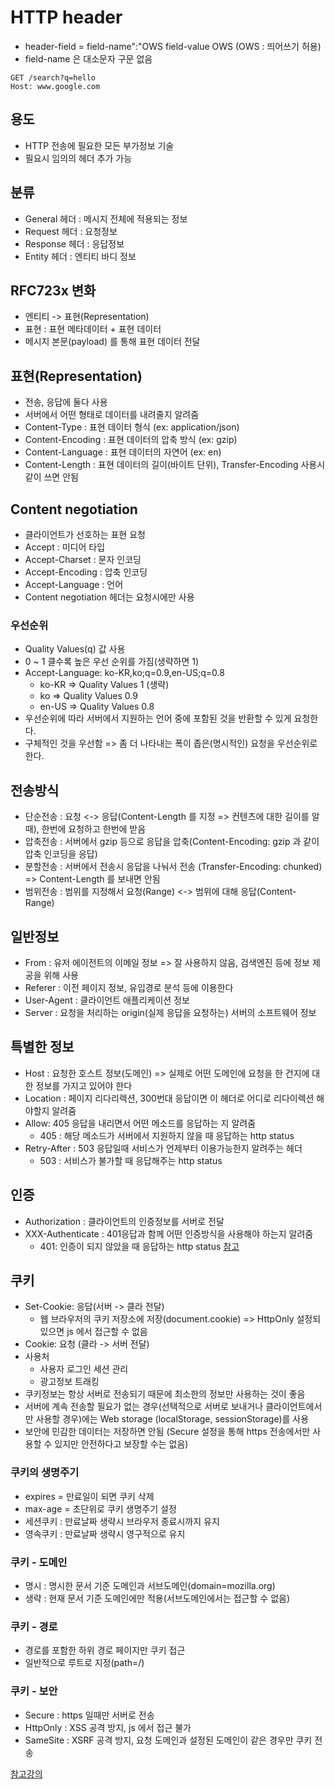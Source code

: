 # HTTP header
- header-field = field-name":"OWS field-value OWS (OWS : 띄어쓰기 허용)
- field-name 은 대소문자 구문 없음
```
GET /search?q=hello
Host: www.google.com
```

## 용도
- HTTP 전송에 필요한 모든 부가정보 기술
- 필요시 임의의 헤더 추가 가능

## 분류
- General 헤더 : 메시지 전체에 적용되는 정보
- Request 헤더 : 요청정보
- Response 헤더 : 응답정보
- Entity 헤더 : 엔티티 바디 정보

## RFC723x 변화
- 엔티티 -> 표현(Representation)
- 표현 : 표현 메타데이터 + 표현 데이터
- 메시지 본문(payload) 를 통해 표현 데이터 전달

## 표현(Representation)
- 전송, 응답에 둘다 사용
- 서버에서 어떤 형태로 데이터를 내려줄지 알려줌
- Content-Type : 표현 데이터 형식 (ex: application/json)
- Content-Encoding : 표현 데이터의 압축 방식 (ex: gzip)
- Content-Language : 표현 데이터의 자연어 (ex: en)
- Content-Length : 표현 데이터의 길이(바이트 단위), Transfer-Encoding 사용시 같이 쓰면 안됨

## Content negotiation
- 클라이언트가 선호하는 표현 요청
- Accept : 미디어 타입
- Accept-Charset : 문자 인코딩
- Accept-Encoding : 압축 인코딩
- Accept-Language : 언어
- Content negotiation 헤더는 요청시에만 사용

### 우선순위
- Quality Values(q) 값 사용
- 0 ~ 1 클수록 높은 우선 순위를 가짐(생략하면 1)
- Accept-Language: ko-KR,ko;q=0.9,en-US;q=0.8
  - ko-KR => Quality Values 1 (생략)
  - ko => Quality Values 0.9
  - en-US => Quality Values 0.8
- 우선순위에 따라 서버에서 지원하는 언어 중에 포함된 것을 반환할 수 있게 요청한다.
- 구체적인 것을 우선함 => 좀 더 나타내는 폭이 좁은(명시적인) 요청을 우선순위로 한다.

## 전송방식
- 단순전송 : 요청 <-> 응답(Content-Length 를 지정 => 컨텐츠에 대한 길이를 알때), 한번에 요청하고 한번에 받음
- 압축전송 : 서버에서 gzip 등으로 응답을 압축(Content-Encoding: gzip 과 같이 압축 인코딩을 응답)
- 분할전송 : 서버에서 전송시 응답을 나눠서 전송 (Transfer-Encoding: chunked) => Content-Length 를 보내면 안됨
- 범위전송 : 범위를 지정해서 요청(Range) <-> 범위에 대해 응답(Content-Range)

## 일반정보
- From : 유저 에이전트의 이메일 정보 => 잘 사용하지 않음, 검색엔진 등에 정보 제공을 위해 사용
- Referer : 이전 페이지 정보, 유입경로 분석 등에 이용한다
- User-Agent : 클라이언트 애플리케이션 정보
- Server : 요청을 처리하는 origin(실제 응답을 요청하는) 서버의 소프트웨어 정보

## 특별한 정보
- Host : 요청한 호스트 정보(도메인) => 실제로 어떤 도메인에 요청을 한 건지에 대한 정보를 가지고 있어야 한다
- Location : 페이지 리다리렉션, 300번대 응답이면 이 헤더로 어디로 리다이렉션 해야할지 알려줌
- Allow: 405 응답을 내리면서 어떤 메소드를 응답하는 지 알려줌
  - 405 : 해당 메소드가 서버에서 지원하지 않을 때 응답하는 http status
- Retry-After : 503 응답일때 서비스가 언제부터 이용가능한지 알려주는 헤더
  - 503 : 서비스가 불가할 때 응답해주는 http status
  
## 인증
- Authorization : 클라이언트의 인증정보를 서버로 전달
- XXX-Authenticate : 401응답과 함께 어떤 인증방식을 사용해야 하는지 알려줌
  - 401: 인증이 되지 않았을 때 응답하는 http status
  [참고](https://github.com/pch8388/til/blob/master/docs/read-book/%EB%A6%AC%EC%96%BC%EC%9B%94%EB%93%9Chttp/2%EC%9E%A5.md#%EC%9D%B8%EC%A6%9D%EA%B3%BC-%EC%84%B8%EC%85%98)

## 쿠키
- Set-Cookie: 응답(서버 -> 클라 전달)
  - 웹 브라우저의 쿠키 저장소에 저장(document.cookie) => HttpOnly 설정되있으면 js 에서 접근할 수 없음  
- Cookie: 요청 (클라 -> 서버 전달)
- 사용처 
  - 사용자 로그인 세션 관리
  - 광고정보 트래킹 
- 쿠키정보는 항상 서버로 전송되기 때문에 최소한의 정보만 사용하는 것이 좋음
- 서버에 계속 전송할 필요가 없는 경우(선택적으로 서버로 보내거나 클라이언트에서만 사용할 경우)에는 Web storage (localStorage, sessionStorage)를 사용
- 보안에 민감한 데이터는 저장하면 안됨 (Secure 설정을 통해 https 전송에서만 사용할 수 있지만 안전하다고 보장할 수는 없음)

### 쿠키의 생명주기
- expires = 만료일이 되면 쿠키 삭제
- max-age = 초단위로 쿠키 생명주기 설정
- 세션쿠키 : 만료날짜 생략시 브라우저 종료시까지 유지
- 영속쿠키 : 만료날짜 생략시 영구적으로 유지

### 쿠키 - 도메인
- 명시 : 명시한 문서 기준 도메인과 서브도메인(domain=mozilla.org)
- 생략 : 현재 문서 기준 도메인에만 적용(서브도메인에서는 접근할 수 없음)

### 쿠키 - 경로
- 경로를 포함한 하위 경로 페이지만 쿠키 접근
- 일반적으로 루트로 지정(path=/)

### 쿠키 - 보안
- Secure : https 일때만 서버로 전송
- HttpOnly : XSS 공격 방지, js 에서 접근 불가
- SameSite : XSRF 공격 방지, 요청 도메인과 설정된 도메인이 같은 경우만 쿠키 전송

[참고강의](https://www.inflearn.com/course/http-%EC%9B%B9-%EB%84%A4%ED%8A%B8%EC%9B%8C%ED%81%AC)
